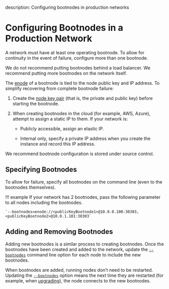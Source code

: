 description: Configuring bootnodes in production networks    
<!--- END of page meta data -->

# Configuring Bootnodes in a Production Network 

A network must have at least one operating bootnode. To allow for continuity in the event of failure, 
configure more than one bootnode. 

We do not recommend putting bootnodes behind a load balancer. We recommend putting more bootnodes on the network itself. 

The [enode](../../Concepts/Node-Keys.md#enode-url) of a bootnode is tied to the node public key and IP address. 
To simplify recovering from complete bootnode failure: 

1. Create the [node key pair](../../Concepts/Node-Keys.md) (that is, the private and public key) before starting the bootnode.
1. When creating bootnodes in the cloud (for example, AWS, Azure), attempt to assign a static IP to them. If your network is: 
  
    * Publicly accessible, assign an elastic IP. 
   
    * Internal only, specify a private IP address when you create the instance and record this IP address. 

We recommend bootnode configuration is stored under source control. 

## Specifying Bootnodes 

To allow for failure, specify all bootnodes on the command line (even to the bootnodes themselves). 

!!! example 
    If your network has 2 bootnodes, pass the following parameter to all nodes including the bootnodes. 
   
    `--bootnodes=enode://<publicKeyBootnode1>@10.0.0.100:30303, <publicKeyBootnode2>@10.0.1.101:30303`
    

## Adding and Removing Bootnodes 

Adding new bootnodes is a similar process to creating bootnodes. Once the bootnodes have been created and added to the network,
update the [`--bootnodes`](../../Reference/CLI/CLI-Syntax.md#bootnodes) command line option for each node to include the new bootnodes. 

When bootnodes are added, running nodes don’t need to be restarted. Updating the [`--bootnodes`](../../Reference/CLI/CLI-Syntax.md#bootnodes)
option means the next time they are restarted (for example, when [upgrading](../Upgrade/Upgrade-Network.md)), 
the node connects to the new bootnodes.  
